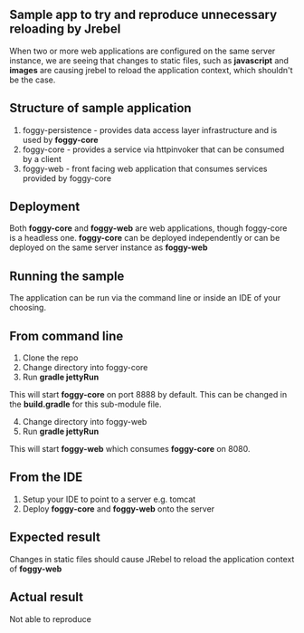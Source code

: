 ## Sample app to try and reproduce unnecessary reloading by Jrebel 
When two or more web applications are configured on the same server instance, we are seeing that changes to static files,
such as **javascript** and **images** are causing jrebel to reload the application context, which shouldn't be the case.

## Structure of sample application
1. foggy-persistence - provides data access layer infrastructure and is used by **foggy-core**
2. foggy-core - provides a service via httpinvoker that can be consumed by a client
3. foggy-web - front facing web application that consumes services provided by foggy-core


## Deployment
Both **foggy-core** and **foggy-web** are web applications, though foggy-core is a headless one. **foggy-core** can be deployed independently or can be deployed on the same server instance as **foggy-web**


## Running the sample
The application can be run via the command line or inside an IDE of your choosing.

From command line
-----------------

1. Clone the repo
2. Change directory into foggy-core
3. Run **gradle jettyRun**

This will start **foggy-core** on port 8888 by default. This can be changed in the **build.gradle** for this sub-module file.

4. Change directory into foggy-web
5. Run **gradle jettyRun**

This will start **foggy-web** which consumes **foggy-core** on 8080.

From the IDE
------------
1. Setup your IDE to point to a server e.g. tomcat
2. Deploy **foggy-core** and **foggy-web** onto the server


## Expected result
Changes in static files should cause JRebel to reload the application context of **foggy-web**


## Actual result
Not able to reproduce